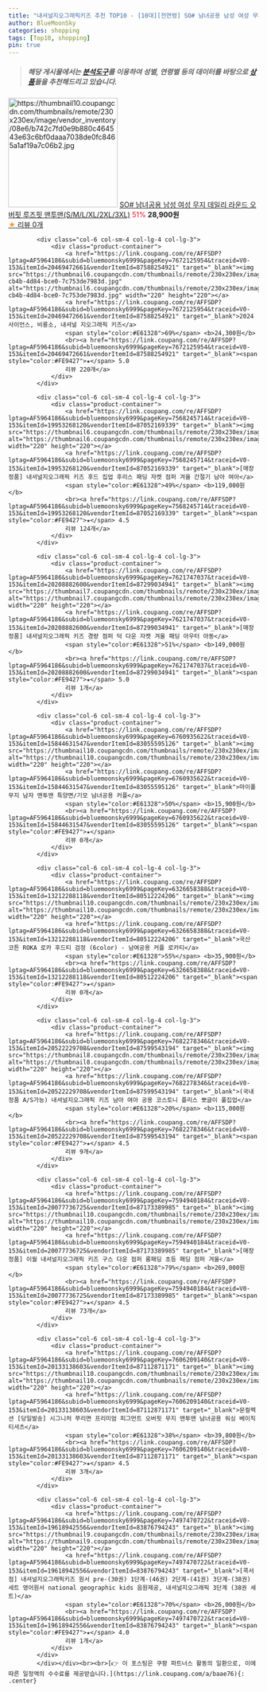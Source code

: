 ```yaml
---
title: "내셔널지오그래픽키즈 추천 TOP10 - [10대][전연령] SO# 남녀공용 남성 여성 무지 데일리 라운드 오버핏 루즈핏 맨투맨(S/M/L/XL/2XL/3XL)"
author: BlueMoonSky
categories: shopping
tags: [Top10, shopping]
pin: true
---
```


> ##### 해당 게시물에서는 [**분석도구**](https://itemscout.io/)를 이용하여 **성별**, **연령별** 등의 데이터를 바탕으로 [**상품**](https://link.coupang.com/a/baae76)들을 추천해드리고 있습니다.
<div class="container"><div class="row">
            <div class="col-6 col-sm-4 col-lg-4 col-lg-3">
                <div class="product-container">
                    <a href="https://link.coupang.com/re/AFFSDP?lptag=AF5964186&subid=bluemoonsky6999&pageKey=7487623843&traceid=V0-153&itemId=19573171304&vendorItemId=86920088501" target="_blank"><img src="https://thumbnail10.coupangcdn.com/thumbnails/remote/230x230ex/image/vendor_inventory/08e6/b742c7fd0e9b880c464543e63c6bf0daaa7038de0fc8465a1af19a7c06b2.jpg" alt="https://thumbnail10.coupangcdn.com/thumbnails/remote/230x230ex/image/vendor_inventory/08e6/b742c7fd0e9b880c464543e63c6bf0daaa7038de0fc8465a1af19a7c06b2.jpg" width="220" height="220"></a>
                    <a href="https://link.coupang.com/re/AFFSDP?lptag=AF5964186&subid=bluemoonsky6999&pageKey=7487623843&traceid=V0-153&itemId=19573171304&vendorItemId=86920088501" target="_blank">SO# 남녀공용 남성 여성 무지 데일리 라운드 오버핏 루즈핏 맨투맨(S/M/L/XL/2XL/3XL)</a>
                    <span style="color:#E61328">51%</span> <b>28,900원</b>
                    <br><a href="https://link.coupang.com/re/AFFSDP?lptag=AF5964186&subid=bluemoonsky6999&pageKey=7487623843&traceid=V0-153&itemId=19573171304&vendorItemId=86920088501" target="_blank"><span style="color:#FE9427">★</span> 
                    리뷰 0개</a>
                </div>
            </div>
            
            <div class="col-6 col-sm-4 col-lg-4 col-lg-3">
                <div class="product-container">
                    <a href="https://link.coupang.com/re/AFFSDP?lptag=AF5964186&subid=bluemoonsky6999&pageKey=7672125954&traceid=V0-153&itemId=20469472661&vendorItemId=87588254921" target="_blank"><img src="https://thumbnail6.coupangcdn.com/thumbnails/remote/230x230ex/image/retail/images/2023/10/27/14/8/12ffc10d-cb4b-4d84-bce0-7c753de7983d.jpg" alt="https://thumbnail6.coupangcdn.com/thumbnails/remote/230x230ex/image/retail/images/2023/10/27/14/8/12ffc10d-cb4b-4d84-bce0-7c753de7983d.jpg" width="220" height="220"></a>
                    <a href="https://link.coupang.com/re/AFFSDP?lptag=AF5964186&subid=bluemoonsky6999&pageKey=7672125954&traceid=V0-153&itemId=20469472661&vendorItemId=87588254921" target="_blank">2024 사이언스, 비룡소, 내셔널 지오그래픽 키즈</a>
                    <span style="color:#E61328">69%</span> <b>24,300원</b>
                    <br><a href="https://link.coupang.com/re/AFFSDP?lptag=AF5964186&subid=bluemoonsky6999&pageKey=7672125954&traceid=V0-153&itemId=20469472661&vendorItemId=87588254921" target="_blank"><span style="color:#FE9427">★</span> 5.0
                    리뷰 220개</a>
                </div>
            </div>
            
            <div class="col-6 col-sm-4 col-lg-4 col-lg-3">
                <div class="product-container">
                    <a href="https://link.coupang.com/re/AFFSDP?lptag=AF5964186&subid=bluemoonsky6999&pageKey=7568245714&traceid=V0-153&itemId=19953268120&vendorItemId=87052169339" target="_blank"><img src="https://thumbnail6.coupangcdn.com/thumbnails/remote/230x230ex/image/vendor_inventory/ee1c/ff732575d611de08568f5867807b00cc07df4ba64242aae6bf7cb1a933cb.png" alt="https://thumbnail6.coupangcdn.com/thumbnails/remote/230x230ex/image/vendor_inventory/ee1c/ff732575d611de08568f5867807b00cc07df4ba64242aae6bf7cb1a933cb.png" width="220" height="220"></a>
                    <a href="https://link.coupang.com/re/AFFSDP?lptag=AF5964186&subid=bluemoonsky6999&pageKey=7568245714&traceid=V0-153&itemId=19953268120&vendorItemId=87052169339" target="_blank">[매장정품] 내셔널지오그래픽 키즈 후드 집업 후리스 패딩 자켓 점퍼 겨울 간절기 남아 여아</a>
                    <span style="color:#E61328">49%</span> <b>119,000원</b>
                    <br><a href="https://link.coupang.com/re/AFFSDP?lptag=AF5964186&subid=bluemoonsky6999&pageKey=7568245714&traceid=V0-153&itemId=19953268120&vendorItemId=87052169339" target="_blank"><span style="color:#FE9427">★</span> 4.5
                    리뷰 124개</a>
                </div>
            </div>
            
            <div class="col-6 col-sm-4 col-lg-4 col-lg-3">
                <div class="product-container">
                    <a href="https://link.coupang.com/re/AFFSDP?lptag=AF5964186&subid=bluemoonsky6999&pageKey=7621747037&traceid=V0-153&itemId=20208882600&vendorItemId=87299034941" target="_blank"><img src="https://thumbnail7.coupangcdn.com/thumbnails/remote/230x230ex/image/vendor_inventory/6f57/612a9b06433de51e1d258dd4ddd44d4163de56650c2824d4e95083ba0f42.png" alt="https://thumbnail7.coupangcdn.com/thumbnails/remote/230x230ex/image/vendor_inventory/6f57/612a9b06433de51e1d258dd4ddd44d4163de56650c2824d4e95083ba0f42.png" width="220" height="220"></a>
                    <a href="https://link.coupang.com/re/AFFSDP?lptag=AF5964186&subid=bluemoonsky6999&pageKey=7621747037&traceid=V0-153&itemId=20208882600&vendorItemId=87299034941" target="_blank">[매장정품] 내셔널지오그래픽 키즈 경량 점퍼 덕 다운 자켓 겨울 패딩 아우터 아동</a>
                    <span style="color:#E61328">51%</span> <b>149,000원</b>
                    <br><a href="https://link.coupang.com/re/AFFSDP?lptag=AF5964186&subid=bluemoonsky6999&pageKey=7621747037&traceid=V0-153&itemId=20208882600&vendorItemId=87299034941" target="_blank"><span style="color:#FE9427">★</span> 5.0
                    리뷰 1개</a>
                </div>
            </div>
            
            <div class="col-6 col-sm-4 col-lg-4 col-lg-3">
                <div class="product-container">
                    <a href="https://link.coupang.com/re/AFFSDP?lptag=AF5964186&subid=bluemoonsky6999&pageKey=6760935622&traceid=V0-153&itemId=15844631547&vendorItemId=83055595126" target="_blank"><img src="https://thumbnail10.coupangcdn.com/thumbnails/remote/230x230ex/image/vendor_inventory/4f47/4b588444eff0aa9e64ece65327732ca9f564a9d5bab3e45b5a64fbbe5324.jpg" alt="https://thumbnail10.coupangcdn.com/thumbnails/remote/230x230ex/image/vendor_inventory/4f47/4b588444eff0aa9e64ece65327732ca9f564a9d5bab3e45b5a64fbbe5324.jpg" width="220" height="220"></a>
                    <a href="https://link.coupang.com/re/AFFSDP?lptag=AF5964186&subid=bluemoonsky6999&pageKey=6760935622&traceid=V0-153&itemId=15844631547&vendorItemId=83055595126" target="_blank">마이폴 무지 남자 맨투맨 특양면/기모 남녀공용 커플</a>
                    <span style="color:#E61328">50%</span> <b>15,900원</b>
                    <br><a href="https://link.coupang.com/re/AFFSDP?lptag=AF5964186&subid=bluemoonsky6999&pageKey=6760935622&traceid=V0-153&itemId=15844631547&vendorItemId=83055595126" target="_blank"><span style="color:#FE9427">★</span> 
                    리뷰 0개</a>
                </div>
            </div>
            
            <div class="col-6 col-sm-4 col-lg-4 col-lg-3">
                <div class="product-container">
                    <a href="https://link.coupang.com/re/AFFSDP?lptag=AF5964186&subid=bluemoonsky6999&pageKey=6326658388&traceid=V0-153&itemId=13212288118&vendorItemId=80512224206" target="_blank"><img src="https://thumbnail10.coupangcdn.com/thumbnails/remote/230x230ex/image/vendor_inventory/c656/f9e4848f2f09fc4320e234275925f1a081e9df70c2632fa5f11a986e9146.jpg" alt="https://thumbnail10.coupangcdn.com/thumbnails/remote/230x230ex/image/vendor_inventory/c656/f9e4848f2f09fc4320e234275925f1a081e9df70c2632fa5f11a986e9146.jpg" width="220" height="220"></a>
                    <a href="https://link.coupang.com/re/AFFSDP?lptag=AF5964186&subid=bluemoonsky6999&pageKey=6326658388&traceid=V0-153&itemId=13212288118&vendorItemId=80512224206" target="_blank">국산 코튼 ROKA 로카 후드티 검정 (6color) - 남여공용 커플 로카티</a>
                    <span style="color:#E61328">55%</span> <b>35,900원</b>
                    <br><a href="https://link.coupang.com/re/AFFSDP?lptag=AF5964186&subid=bluemoonsky6999&pageKey=6326658388&traceid=V0-153&itemId=13212288118&vendorItemId=80512224206" target="_blank"><span style="color:#FE9427">★</span> 
                    리뷰 0개</a>
                </div>
            </div>
            
            <div class="col-6 col-sm-4 col-lg-4 col-lg-3">
                <div class="product-container">
                    <a href="https://link.coupang.com/re/AFFSDP?lptag=AF5964186&subid=bluemoonsky6999&pageKey=7682278346&traceid=V0-153&itemId=20522229708&vendorItemId=87599543194" target="_blank"><img src="https://thumbnail8.coupangcdn.com/thumbnails/remote/230x230ex/image/vendor_inventory/2e9d/1629f1b0c93dc36a5b91d07ce4bcc9d84edfa422bc20b53e00c1dbb22585.png" alt="https://thumbnail8.coupangcdn.com/thumbnails/remote/230x230ex/image/vendor_inventory/2e9d/1629f1b0c93dc36a5b91d07ce4bcc9d84edfa422bc20b53e00c1dbb22585.png" width="220" height="220"></a>
                    <a href="https://link.coupang.com/re/AFFSDP?lptag=AF5964186&subid=bluemoonsky6999&pageKey=7682278346&traceid=V0-153&itemId=20522229708&vendorItemId=87599543194" target="_blank">(국내정품 A/S가능) 내셔널지오그래픽 키즈 남아 여아 공용 코스토니 플리스 뽀글이 풀집업</a>
                    <span style="color:#E61328">20%</span> <b>115,000원</b>
                    <br><a href="https://link.coupang.com/re/AFFSDP?lptag=AF5964186&subid=bluemoonsky6999&pageKey=7682278346&traceid=V0-153&itemId=20522229708&vendorItemId=87599543194" target="_blank"><span style="color:#FE9427">★</span> 4.5
                    리뷰 9개</a>
                </div>
            </div>
            
            <div class="col-6 col-sm-4 col-lg-4 col-lg-3">
                <div class="product-container">
                    <a href="https://link.coupang.com/re/AFFSDP?lptag=AF5964186&subid=bluemoonsky6999&pageKey=7594940184&traceid=V0-153&itemId=20077736725&vendorItemId=87173389985" target="_blank"><img src="https://thumbnail10.coupangcdn.com/thumbnails/remote/230x230ex/image/vendor_inventory/64c9/b74f9a67af5f94aaf14b69f4f0efc42b2d5b614deef86fb18931edfaf467.png" alt="https://thumbnail10.coupangcdn.com/thumbnails/remote/230x230ex/image/vendor_inventory/64c9/b74f9a67af5f94aaf14b69f4f0efc42b2d5b614deef86fb18931edfaf467.png" width="220" height="220"></a>
                    <a href="https://link.coupang.com/re/AFFSDP?lptag=AF5964186&subid=bluemoonsky6999&pageKey=7594940184&traceid=V0-153&itemId=20077736725&vendorItemId=87173389985" target="_blank">[매장정품] 이월 내셔널지오그래픽 키즈 구스 다운 점퍼 롱패딩 초등 패딩 점퍼 겨울</a>
                    <span style="color:#E61328">79%</span> <b>269,000원</b>
                    <br><a href="https://link.coupang.com/re/AFFSDP?lptag=AF5964186&subid=bluemoonsky6999&pageKey=7594940184&traceid=V0-153&itemId=20077736725&vendorItemId=87173389985" target="_blank"><span style="color:#FE9427">★</span> 4.5
                    리뷰 73개</a>
                </div>
            </div>
            
            <div class="col-6 col-sm-4 col-lg-4 col-lg-3">
                <div class="product-container">
                    <a href="https://link.coupang.com/re/AFFSDP?lptag=AF5964186&subid=bluemoonsky6999&pageKey=7606209140&traceid=V0-153&itemId=20133138603&vendorItemId=87112871171" target="_blank"><img src="https://thumbnail10.coupangcdn.com/thumbnails/remote/230x230ex/image/vendor_inventory/39d3/a6752f24bd5b1af89df4110221954d1c9b39e6f87fa81e73805ce0b46152.jpg" alt="https://thumbnail10.coupangcdn.com/thumbnails/remote/230x230ex/image/vendor_inventory/39d3/a6752f24bd5b1af89df4110221954d1c9b39e6f87fa81e73805ce0b46152.jpg" width="220" height="220"></a>
                    <a href="https://link.coupang.com/re/AFFSDP?lptag=AF5964186&subid=bluemoonsky6999&pageKey=7606209140&traceid=V0-153&itemId=20133138603&vendorItemId=87112871171" target="_blank">문컬렉션 [당일발송] 시그니처 쭈리면 프리미엄 피그먼트 오버핏 무지 맨투맨 남녀공용 워싱 베이직 티셔츠</a>
                    <span style="color:#E61328">38%</span> <b>39,800원</b>
                    <br><a href="https://link.coupang.com/re/AFFSDP?lptag=AF5964186&subid=bluemoonsky6999&pageKey=7606209140&traceid=V0-153&itemId=20133138603&vendorItemId=87112871171" target="_blank"><span style="color:#FE9427">★</span> 4.5
                    리뷰 3개</a>
                </div>
            </div>
            
            <div class="col-6 col-sm-4 col-lg-4 col-lg-3">
                <div class="product-container">
                    <a href="https://link.coupang.com/re/AFFSDP?lptag=AF5964186&subid=bluemoonsky6999&pageKey=7497470722&traceid=V0-153&itemId=19618942556&vendorItemId=83876794243" target="_blank"><img src="https://thumbnail9.coupangcdn.com/thumbnails/remote/230x230ex/image/vendor_inventory/72c4/294034f970f6695bb86c9b679e703c2b0e3f7a0acc07fe8fb3ff234f053d.jpg" alt="https://thumbnail9.coupangcdn.com/thumbnails/remote/230x230ex/image/vendor_inventory/72c4/294034f970f6695bb86c9b679e703c2b0e3f7a0acc07fe8fb3ff234f053d.jpg" width="220" height="220"></a>
                    <a href="https://link.coupang.com/re/AFFSDP?lptag=AF5964186&subid=bluemoonsky6999&pageKey=7497470722&traceid=V0-153&itemId=19618942556&vendorItemId=83876794243" target="_blank">[콕서점] 내셔널지오그래픽키즈 원서 pre-(30권) 1단계-(46권) 2단계-(41권) 3단계-(38권) 세트 영어원서 national geographic kids 음원제공, 내셔널지오그래픽 3단계 (38권 세트)</a>
                    <span style="color:#E61328">70%</span> <b>26,000원</b>
                    <br><a href="https://link.coupang.com/re/AFFSDP?lptag=AF5964186&subid=bluemoonsky6999&pageKey=7497470722&traceid=V0-153&itemId=19618942556&vendorItemId=83876794243" target="_blank"><span style="color:#FE9427">★</span> 4.0
                    리뷰 1개</a>
                </div>
            </div>
            </div></div><br><br>[👉 이 포스팅은 쿠팡 파트너스 활동의 일환으로, 이에 따른 일정액의 수수료를 제공받습니다.](https://link.coupang.com/a/baae76){: .center}